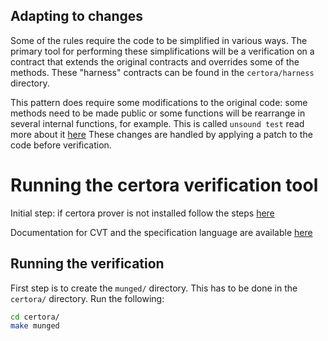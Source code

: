 ## Adapting to changes

Some of the rules require the code to be simplified in various ways. The primary tool for performing these simplifications will be a verification on a contract that extends the original contracts and overrides some of the methods. These "harness" contracts can be found in the `certora/harness` directory.

This pattern does require some modifications to the original code: some methods need to be made public or some functions will be rearrange in several internal functions, for example. This is called `unsound test` read more about it [here](https://docs.certora.com/en/latest/docs/user-guide/glossary.html#term-unsound) These changes are handled by applying a patch to the code before verification.

# Running the certora verification tool

Initial step: if certora prover is not installed follow the steps [here](https://docs.certora.com/en/latest/docs/user-guide/install.html)

Documentation for CVT and the specification language are available
[here](https://docs.certora.com/en/latest/index.html)

## Running the verification

First step is to create the `munged/` directory. This has to be done in the `certora/` directory. Run the following:

```sh
cd certora/
make munged
```

